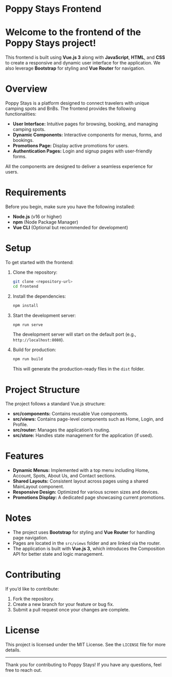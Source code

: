 # Poppy Stays Frontend

# Welcome to the frontend of the Poppy Stays project!
This frontend is built using **Vue.js 3** along with **JavaScript**, **HTML**, and **CSS** to create a responsive and dynamic user interface for the application. We also leverage **Bootstrap** for styling and **Vue Router** for navigation.

# Overview
Poppy Stays is a platform designed to connect travelers with unique camping spots and BnBs. The frontend provides the following functionalities:

- **User Interface:** Intuitive pages for browsing, booking, and managing camping spots.
- **Dynamic Components:** Interactive components for menus, forms, and bookings.
- **Promotions Page:** Display active promotions for users.
- **Authentication Pages:** Login and signup pages with user-friendly forms.

All the components are designed to deliver a seamless experience for users.

# Requirements
Before you begin, make sure you have the following installed:

- **Node.js** (v16 or higher)
- **npm** (Node Package Manager)
- **Vue CLI** (Optional but recommended for development)

# Setup
To get started with the frontend:

1. Clone the repository:
   ```bash
   git clone <repository-url>
   cd frontend
   ```

2. Install the dependencies:
   ```bash
   npm install
   ```

3. Start the development server:
   ```bash
   npm run serve
   ```

   The development server will start on the default port (e.g., `http://localhost:8080`).

4. Build for production:
   ```bash
   npm run build
   ```

   This will generate the production-ready files in the `dist` folder.

# Project Structure
The project follows a standard Vue.js structure:

- **src/components:** Contains reusable Vue components.
- **src/views:** Contains page-level components such as Home, Login, and Profile.
- **src/router:** Manages the application’s routing.
- **src/store:** Handles state management for the application (if used).

# Features
- **Dynamic Menus:** Implemented with a top menu including Home, Account, Spots, About Us, and Contact sections.
- **Shared Layouts:** Consistent layout across pages using a shared MainLayout component.
- **Responsive Design:** Optimized for various screen sizes and devices.
- **Promotions Display:** A dedicated page showcasing current promotions.

# Notes
- The project uses **Bootstrap** for styling and **Vue Router** for handling page navigation.
- Pages are located in the `src/views` folder and are linked via the router.
- The application is built with **Vue.js 3**, which introduces the Composition API for better state and logic management.

# Contributing
If you’d like to contribute:

1. Fork the repository.
2. Create a new branch for your feature or bug fix.
3. Submit a pull request once your changes are complete.

# License
This project is licensed under the MIT License. See the `LICENSE` file for more details.

---

Thank you for contributing to Poppy Stays! If you have any questions, feel free to reach out.

